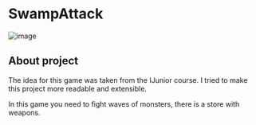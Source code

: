 # SwampAttack
![image](https://github.com/namespace-red/SwampAttack/assets/67328203/76a41430-56ae-42a9-9a63-91b41f563848)

## About project
The idea for this game was taken from the IJunior course. I tried to make this project more readable and extensible.

In this game you need to fight waves of monsters, there is a store with weapons.

